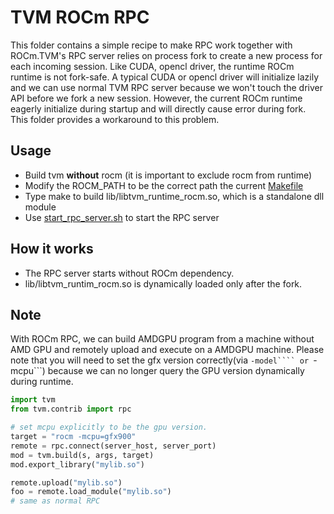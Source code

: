 # TVM ROCm RPC

This folder contains a simple recipe to make RPC work together with ROCm.TVM's RPC server relies on process
fork to create a new process for each incoming session.
Like CUDA, opencl driver, the runtime ROCm runtime is not fork-safe.
A typical CUDA or opencl driver will initialize lazily
and we can use normal TVM RPC server because we won't touch the driver API before we fork a new session.
However, the current ROCm runtime eagerly initialize during startup and will directly cause error during fork.
This folder provides a workaround to this problem.

## Usage
- Build tvm **without** rocm (it is important to exclude rocm from runtime)
- Modify the ROCM_PATH to be the correct path the current [Makefile](Makefile)
- Type make to build lib/libtvm_runtime_rocm.so, which is a standalone dll module
- Use [start_rpc_server.sh](start_rpc_server.sh) to start the RPC server

## How it works
- The RPC server starts without ROCm dependency.
- lib/libtvm_runtim_rocm.so is dynamically loaded only after the fork.

## Note
With ROCm RPC, we can build AMDGPU program from a machine without AMD GPU
and remotely upload and execute on a AMDGPU machine.
Please note that you will need to set the gfx version correctly(via ```-model```` or ```-mcpu```)
because we can no longer query the GPU version dynamically during runtime.


```python
import tvm
from tvm.contrib import rpc

# set mcpu explicitly to be the gpu version.
target = "rocm -mcpu=gfx900"
remote = rpc.connect(server_host, server_port)
mod = tvm.build(s, args, target)
mod.export_library("mylib.so")

remote.upload("mylib.so")
foo = remote.load_module("mylib.so")
# same as normal RPC
```
